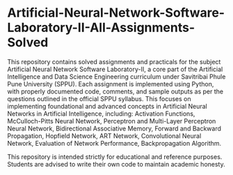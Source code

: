 # Artificial-Neural-Network-Software-Laboratory-II-All-Assignments-Solved

This repository contains solved assignments and practicals for the subject Artificial Neural Network Software Laboratory-II, a core part of the Artificial Intelligence and Data Science Engineering curriculum under Savitribai Phule Pune University (SPPU). Each assignment is implemented using Python, with properly documented code, comments, and sample outputs as per the questions outlined in the official SPPU syllabus. This focuses on implementing foundational and advanced concepts in Artificial Neural Networks in Artificial Intelligence, including: Activation Functions,  McCulloch-Pitts Neural Network, Perceptron and Multi-Layer Perceptron Neural Network, Bidirectional Associative Memory, Forward and Backward Propagation, Hopfield Network, ART Network, Convolutional Neural Network, Evaluation of Network Performance, Backpropagation Algorithm.

This repository is intended strictly for educational and reference purposes. Students are advised to write their own code to maintain academic honesty.
